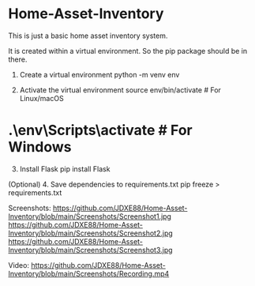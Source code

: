 # Home-Asset-Inventory
This is just a basic home asset inventory system.

It is created within a virtual environment. So the pip package should be in there.

1. Create a virtual environment
python -m venv env

2. Activate the virtual environment
source env/bin/activate  # For Linux/macOS
# .\env\Scripts\activate  # For Windows

3. Install Flask
pip install Flask

(Optional) 4. Save dependencies to requirements.txt
pip freeze > requirements.txt

Screenshots:
https://github.com/JDXE88/Home-Asset-Inventory/blob/main/Screenshots/Screenshot1.jpg
https://github.com/JDXE88/Home-Asset-Inventory/blob/main/Screenshots/Screenshot2.jpg
https://github.com/JDXE88/Home-Asset-Inventory/blob/main/Screenshots/Screenshot3.jpg

Video:
https://github.com/JDXE88/Home-Asset-Inventory/blob/main/Screenshots/Recording.mp4

